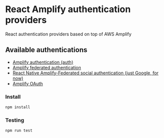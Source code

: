# React Amplify authentication providers

React authentication providers based on top of AWS Amplify

## Available authentications

- [Amplify authentication (auth)](packages/auth)
- [Amplify federated authentication](packages/federated-auth)
- [React Native Amplify-Federated social authentication (just Google, for now)](packages/native-social-auth)
- [Amplify OAuth](packages/oauth)

### Install

```bash
npm install
```

### Testing

```bash
npm run test
```
